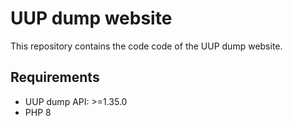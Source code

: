 UUP dump website
================
This repository contains the code code of the UUP dump website.

Requirements
------------
* UUP dump API: >=1.35.0
* PHP 8
